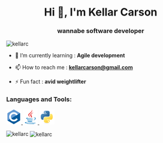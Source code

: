 <h1 align="center">Hi 👋, I'm Kellar Carson</h1>
<h3 align="center">wannabe software developer</h3>

<p align="left"> <img src="https://komarev.com/ghpvc/?username=kellarc&label=Profile%20views&color=0e75b6&style=flat" alt="kellarc" /> </p>

- 🌱 I’m currently learning : **Agile development**

- 📫 How to reach me : **kellarcarson@gmail.com**

- ⚡ Fun fact : **avid weightlifter**

<h3 align="left">Languages and Tools:</h3>
<p align="left"> <a href="https://www.cprogramming.com/" target="_blank" rel="noreferrer"> <img src="https://raw.githubusercontent.com/devicons/devicon/master/icons/c/c-original.svg" alt="c" width="40" height="40"/> </a> <a href="https://www.java.com" target="_blank" rel="noreferrer"> <img src="https://raw.githubusercontent.com/devicons/devicon/master/icons/java/java-original.svg" alt="java" width="40" height="40"/> </a> <a href="https://www.python.org" target="_blank" rel="noreferrer"> <img src="https://raw.githubusercontent.com/devicons/devicon/master/icons/python/python-original.svg" alt="python" width="40" height="40"/> </a> </p>

<p><img align="left" src="https://github-readme-stats.vercel.app/api/top-langs?username=kellarc&show_icons=true&locale=en&layout=compact" alt="kellarc" /></p>

<p>&nbsp;<img align="center" src="https://github-readme-stats.vercel.app/api?username=kellarc&show_icons=true&locale=en" alt="kellarc" /></p>
